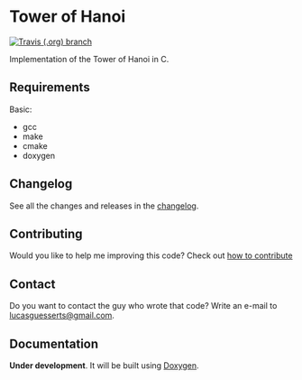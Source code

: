 # Tower of Hanoi

[![Travis (.org) branch](https://img.shields.io/travis/lucasguesserts/tower_of_hanoi/master?label=Build%20Master)](https://travis-ci.org/lucasguesserts/tower_of_hanoi)

Implementation of the Tower of Hanoi in C.

## Requirements

Basic:

- gcc
- make
- cmake
- doxygen

## Changelog

See all the changes and releases in the [changelog](./CHANGELOG.md).

## Contributing

Would you like to help me improving this code? Check out [how to contribute](./CONTRIBUTING.md)

## Contact

Do you want to contact the guy who wrote that code? Write an e-mail to <lucasguesserts@gmail.com>.

## Documentation

**Under development**. It will be built using [Doxygen](http://www.doxygen.nl/).
